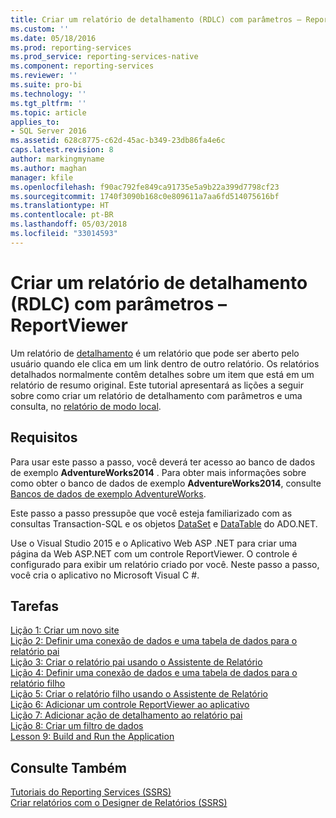 ```yaml
---
title: Criar um relatório de detalhamento (RDLC) com parâmetros – ReportViewer | Microsoft Docs
ms.custom: ''
ms.date: 05/18/2016
ms.prod: reporting-services
ms.prod_service: reporting-services-native
ms.component: reporting-services
ms.reviewer: ''
ms.suite: pro-bi
ms.technology: ''
ms.tgt_pltfrm: ''
ms.topic: article
applies_to:
- SQL Server 2016
ms.assetid: 628c8775-c62d-45ac-b349-23db86fa4e6c
caps.latest.revision: 8
author: markingmyname
ms.author: maghan
manager: kfile
ms.openlocfilehash: f90ac792fe849ca91735e5a9b22a399d7798cf23
ms.sourcegitcommit: 1740f3090b168c0e809611a7aa6fd514075616bf
ms.translationtype: HT
ms.contentlocale: pt-BR
ms.lasthandoff: 05/03/2018
ms.locfileid: "33014593"
---
```

# <a name="create-drillthrough-rdlc-report-with-parameters---reportviewer"></a>Criar um relatório de detalhamento (RDLC) com parâmetros – ReportViewer
Um relatório de [detalhamento](http://technet.microsoft.com/library/ff519554.aspx) é um relatório que pode ser aberto pelo usuário quando ele clica em um link dentro de outro relatório. Os relatórios detalhados normalmente contêm detalhes sobre um item que está em um relatório de resumo original. Este tutorial apresentará as lições a seguir sobre como criar um relatório de detalhamento com parâmetros e uma consulta, no [relatório de modo local](http://msdn.microsoft.com/library/ff487969.aspx).  
  
## <a name="requirements"></a>Requisitos  
Para usar este passo a passo, você deverá ter acesso ao banco de dados de exemplo **AdventureWorks2014** . Para obter mais informações sobre como obter o banco de dados de exemplo **AdventureWorks2014**, consulte [Bancos de dados de exemplo AdventureWorks](https://github.com/Microsoft/sql-server-samples/releases).  
  
Este passo a passo pressupõe que você esteja familiarizado com as consultas Transaction-SQL e os objetos [DataSet](https://msdn.microsoft.com/library/system.data.dataset.aspx) e [DataTable](http://msdn.microsoft.com/library/system.data.datatable.aspx) do ADO.NET.  
  
Use o Visual Studio 2015 e o Aplicativo Web ASP .NET para criar uma página da Web ASP.NET com um controle ReportViewer. O controle é configurado para exibir um relatório criado por você. Neste passo a passo, você cria o aplicativo no Microsoft Visual C #.  
  
## <a name="tasks"></a>Tarefas  
[Lição 1: Criar um novo site](../reporting-services/lesson-1-create-a-new-web-site.md)  
[Lição 2: Definir uma conexão de dados e uma tabela de dados para o relatório pai](../reporting-services/lesson-2-define-a-data-connection-and-data-table-for-parent-report.md)  
[Lição 3: Criar o relatório pai usando o Assistente de Relatório](../reporting-services/lesson-3-design-the-parent-report-using-the-report-wizard.md)  
[Lição 4: Definir uma conexão de dados e uma tabela de dados para o relatório filho](../reporting-services/lesson-4-define-a-data-connection-and-data-table-for-child-report.md)  
[Lição 5: Criar o relatório filho usando o Assistente de Relatório](../reporting-services/lesson-5-design-the-child-report-using-the-report-wizard.md)  
[Lição 6: Adicionar um controle ReportViewer ao aplicativo](../reporting-services/lesson-6-add-a-reportviewer-control-to-the-application.md)  
[Lição 7: Adicionar ação de detalhamento ao relatório pai](../reporting-services/lesson-7-add-drillthrough-action-on-parent-report.md)  
[Lição 8: Criar um filtro de dados](../reporting-services/lesson-8-create-a-data-filter.md)  
[Lesson 9: Build and Run the Application](../reporting-services/lesson-9-build-and-run-the-application.md)  
  
## <a name="see-also"></a>Consulte Também  
[Tutoriais do Reporting Services &#40;SSRS&#41;](../reporting-services/reporting-services-tutorials-ssrs.md)  
[Criar relatórios com o Designer de Relatórios &#40;SSRS&#41;](../reporting-services/tools/design-reporting-services-paginated-reports-with-report-designer-ssrs.md)  
  

